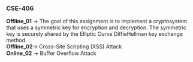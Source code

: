 ### **CSE-406**
**Offline_01** -> The goal of this assignment is to implement a cryptosystem that uses a symmetric key for
                   encryption and decryption. The symmetric key is securely shared by the Elliptic Curve DiffieHellman key exchange method. \
**Offline_02**-> Cross-Site Scripting (XSS) Attack \
**Online_02** -> Buﬀer Overﬂow Attack
